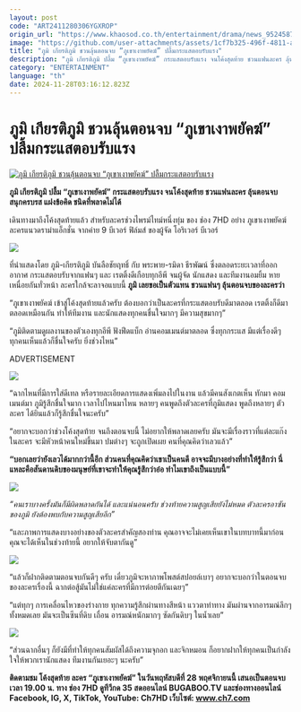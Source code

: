 ```yaml
---
layout: post
code: "ART2411280306YGXROP"
origin_url: "https://www.khaosod.co.th/entertainment/drama/news_9524587"
image: "https://github.com/user-attachments/assets/1cf7b325-496f-4811-a1ec-765820ea007f"
title: "ภูมิ เกียรติภูมิ ชวนลุ้นตอนจบ “ภูเขาเงาพยัคฆ์” ปลื้มกระแสตอบรับแรง"
description: "ภูมิ เกียรติภูมิ ปลื้ม “ภูเขาเงาพยัคฆ์” กระแสตอบรับแรง จนโค้งสุดท้าย ชวนแฟนละคร ลุ้นตอนจบ สนุกครบรส แฝงข้อคิด ชนิดที่พลาดไม่ได้"
category: "ENTERTAINMENT"
language: "th"
date: 2024-11-28T03:16:12.823Z
---
```


# ภูมิ เกียรติภูมิ ชวนลุ้นตอนจบ “ภูเขาเงาพยัคฆ์” ปลื้มกระแสตอบรับแรง

[![ภูมิ เกียรติภูมิ ชวนลุ้นตอนจบ “ภูเขาเงาพยัคฆ์” ปลื้มกระแสตอบรับแรง](https://www.khaosod.co.th/wpapp/uploads/2024/11/ปกข่าว4คำ-สีขาว-Edit-5.jpg "ภูมิ เกียรติภูมิ ชวนลุ้นตอนจบ “ภูเขาเงาพยัคฆ์” ปลื้มกระแสตอบรับแรง")](https://www.khaosod.co.th/wpapp/uploads/2024/11/ปกข่าว4คำ-สีขาว-Edit-5.jpg)

**ภูมิ เกียรติภูมิ ปลื้ม “ภูเขาเงาพยัคฆ์” กระแสตอบรับแรง จนโค้งสุดท้าย ชวนแฟนละคร ลุ้นตอนจบ สนุกครบรส แฝงข้อคิด ชนิดที่พลาดไม่ได้**

เดินทางมาถึงโค้งสุดท้ายแล้ว สำหรับละครช่วงไพรม์ไทม์หนึ่งทุ่ม ของ ช่อง 7HD อย่าง ภูเขาเงาพยัคฆ์ ละครแนวดราม่าแอ็กชั่น จากค่าย 9 บีเวอร์ ฟิล์มส์ ของผู้จัด โอริเวอร์ บีเวอร์

![](https://www.khaosod.co.th/wpapp/uploads/2024/11/3-40-696x392.jpg)

ที่นำแสดงโดย ภูมิ-เกียรติภูมิ บันลือชัยฤทธิ์ กับ พระพาย-รมิดา ธีรพัฒน์ ซึ่งตลอดระยะเวลาที่ออกอากาศ กระแสตอบรับจากแฟนๆ และ เรตติ้งดีเกือบทุกอีพี จนผู้จัด นักแสดง และทีมงานอมยิ้ม หายเหนื่อยกันทั่วหน้า ละครใกล้จะลาจอแบบนี้ **ภูมิ เลยขอเป็นตัวแทน ชวนแฟนๆ ลุ้นตอนจบของละครว่า**

“ภูเขาเงาพยัคฆ์ เข้าสู่โค้งสุดท้ายแล้วครับ ต้องบอกว่าเป็นละครที่กระแสตอบรับดีมาตลอด เรตติ้งก็ดีมาตลอดเหมือนกัน ทำให้ทีมงาน และนักแสดงทุกคนชื่นใจมากๆ มีความสุขมากๆ”

“ภูมิติดตามดูผลงานของตัวเองทุกอีพี ฟังฟีดแบ็ก อ่านคอมเมนต์มาตลอด ซึ่งทุกกระแส มีแต่เรื่องดีๆ ทุกคนเห็นแล้วก็ชื่นใจครับ ยิ่งช่วงไหน”

ADVERTISEMENT

![](https://www.khaosod.co.th/wpapp/uploads/2024/11/1-70-696x392.jpg)

“ฉากไหนที่มีการใส่ดีเทล หรือรายละเอียดการแสดงเพิ่มลงไปในงาน แล้วมีคนสังเกตเห็น ทักมา คอมเมนต์มา ภูมิรู้สึกชื่นใจมาก เวลาไปไหนมาไหน หลายๆ คนพูดถึงตัวละครที่ภูมิแสดง พูดถึงหลายๆ ตัวละคร ได้ยินแล้วก็รู้สึกชื่นใจนะครับ”

“อยากจะบอกว่าช่วงโค้งสุดท้าย จนถึงตอนจบนี้ ไม่อยากให้พลาดเลยครับ มันจะมีเรื่องราวที่แต่ละแก๊งในละคร จะมีหัวหน้าคนใหม่ขึ้นมา ปมต่างๆ จะถูกเปิดเผย คนที่คุณคิดว่าเลวแล้ว”



**“บอกเลยว่ายังเลวได้มากกว่านี้อีก ส่วนคนที่คุณคิดว่าเขาเป็นคนดี อาจจะมีบางอย่างที่ทำให้รู้สึกว่า นี่แหละคือสันดานดิบของมนุษย์ที่เขาจะทำให้คุณรู้สึกว่าอ๋อ ทำไมเขาถึงเป็นแบบนี้”**

![](https://www.khaosod.co.th/wpapp/uploads/2024/11/2-46-696x392.jpg)

_“คนเราบางครั้งมันก็มีผิดพลาดกันได้ และแน่นอนครับ ช่วงท้ายความสูญเสียยังไม่หมด ตัวละครอาซันของภูมิ ยังต้องพบกับความสูญเสียอีก”_

“และภาพการแสดงบางอย่างของตัวละครสำคัญสองท่าน คุณอาจจะไม่เคยเห็นเขาในบทบาทนี้มาก่อน คุณจะได้เห็นในช่วงท้ายนี้ อยากให้จับตากันดู”

![](https://www.khaosod.co.th/wpapp/uploads/2024/11/ภูเขาเงาพยัคฆ์-6-696x391.jpg)

“แล้วก็ฝากติดตามตอนจบกันดีๆ ครับ เดี๋ยวภูมิจะหาภาพโพสต์สปอยล์เบาๆ อยากจะบอกว่าในตอนจบของละครเรื่องนี้ ฉากต่อสู้มันไม่ใช่แค่ละครที่มีการต่อยตีกันเฉยๆ”

“แต่ทุกๆ การเคลื่อนไหวของร่างกาย ทุกความรู้สึกผ่านทางสีหน้า แววตาท่าทาง มันผ่านจากอารมณ์ลึกๆ ทั้งหมดเลย มันจะเป็นซีนที่ดิบ เถื่อน อารมณ์หนักมากๆ ซัดกันดิบๆ ในน้ำเลย”

![](https://www.khaosod.co.th/wpapp/uploads/2024/11/ภูเขาเงาพยัคฆ์-5-1-696x389.jpg)

“ส่วนฉากอื่นๆ ก็ยังมีที่ทำให้ทุกคนสัมผัสได้ถึงความจุกอก และจิกหมอน ก็อยากฝากให้ทุกคนเป็นกำลังใจให้พวกเรานักแสดง ทีมงานกันเยอะๆ นะครับ”

**ติดตามชม โค้งสุดท้าย ละคร “ภูเขาเงาพยัคฆ์” ในวันพฤหัสบดีที่ 28 พฤศจิกายนนี้ เสนอเป็นตอนจบ เวลา 19.00 น. ทาง ช่อง 7HD ดูทีวีกด 35 สดออนไลน์ BUGABOO.TV และช่องทางออนไลน์ Facebook, IG, X, TikTok, YouTube: Ch7HD เว็บไซต์: www.ch7.com**